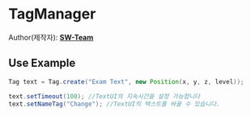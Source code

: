 # TagManager
  
Author(제작자): **[SW-Team](https://github.com/SW-Team)**  

## Use Example
```java
Tag text = Tag.create("Exam Text", new Position(x, y, z, level));

text.setTimeout(100); //TextUI의 지속시간을 설정 가능합니다
text.setNameTag("Change"); //TextUI의 텍스트를 바꿀 수 있습니다.
```